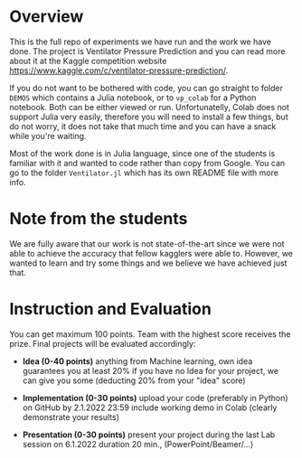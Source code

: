 # Overview

This is the full repo of experiments we have run and the work we have done. The project is Ventilator Pressure Prediction and you can read more about it at the Kaggle competition website https://www.kaggle.com/c/ventilator-pressure-prediction/. 

If you do not want to be bothered with code, you can go straight to folder `DEMOS` which contains a Julia notebook, or to `vp_colab` for a Python notebook. Both can be either viewed or run. Unfortunatelly, Colab does not support Julia very easily, therefore you will need to install a few things, but do not worry, it does not take that much time and you can have a snack while you're waiting.

Most of the work done is in Julia language, since one of the students is familiar with it and wanted to code rather than copy from Google. You can go to the folder `Ventilator.jl` which has its own README file with more info.

# Note from the students

We are fully aware that our work is not state-of-the-art since we were not able to achieve the accuracy that fellow kagglers were able to. However, we wanted to learn and try some things and we believe we have achieved just that.

# Instruction and Evaluation

You can get maximum 100 points. Team with the highest score receives the prize. Final projects will be evaluated accordingly:

* **Idea (0-40 points)**
anything from Machine learning, own idea guarantees you at least 20%
if you have no Idea for your project, we can give you some (deducting 20% from your "idea" score)

* **Implementation (0-30 points)**
    upload your code (preferably in Python) on GitHub by 2.1.2022 23:59
    include working demo in Colab (clearly demonstrate your results)
    
* **Presentation (0-30 points)**
     present your project during the last Lab session on 6.1.2022
     duration 20 min., (PowerPoint/Beamer/...)

